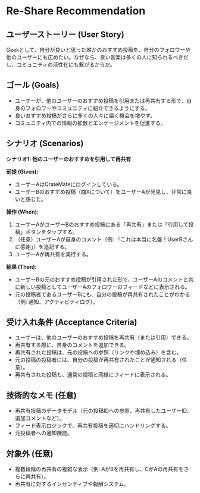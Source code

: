 # Re-Share Recommendation

## ユーザーストーリー (User Story)

Geekとして、自分が良いと思った誰かのおすすめ投稿を、自分のフォロワーや他のユーザーにも広めたい。なぜなら、良い音楽は多くの人に知られるべきだし、コミュニティの活性化にも繋がるからだ。

## ゴール (Goals)

- ユーザーが、他のユーザーのおすすめ投稿を引用または再共有する形で、自身のフォロワーやコミュニティに紹介できるようにする。
- 良いおすすめ投稿がさらに多くの人々に届く機会を増やす。
- コミュニティ内での情報の拡散とエンゲージメントを促進する。

## シナリオ (Scenarios)

**シナリオ1: 他のユーザーのおすすめを引用して再共有**

**前提 (Given):**

- ユーザーAはQrateMateにログインしている。
- ユーザーBのおすすめ投稿（曲Xについて）をユーザーAが発見し、非常に良いと感じた。

**操作 (When):**

1. ユーザーAがユーザーBのおすすめ投稿にある「再共有」または「引用して投稿」ボタンをタップする。
2. （任意）ユーザーAが自身のコメント（例: 「これは本当に名盤！UserBさんに感謝」）を追記する。
3. ユーザーAが再共有を実行する。

**結果 (Then):**

- ユーザーBの元のおすすめ投稿が引用された形で、ユーザーAのコメントと共に新しい投稿としてユーザーAのフォロワーのフィードなどに表示される。
- 元の投稿者であるユーザーBにも、自分の投稿が再共有されたことがわかる（例: 通知、アクティビティログ）。

## 受け入れ条件 (Acceptance Criteria)

- ユーザーは、他のユーザーのおすすめ投稿を再共有（または引用）できる。
- 再共有する際に、自身のコメントを追加できる。
- 再共有された投稿は、元の投稿への参照（リンクや埋め込み）を含む。
- 元の投稿の投稿者には、自分の投稿が再共有されたことが通知される（任意）。
- 再共有された投稿も、通常の投稿と同様にフィードに表示される。

## 技術的なメモ (任意)

- 再共有投稿のデータモデル（元の投稿IDへの参照、再共有したユーザーID、追加コメントなど）。
- フィード表示ロジックで、再共有投稿を適切にハンドリングする。
- 元投稿者への通知機能。

## 対象外 (任意)

- 複数段階の再共有の複雑な表示（例: AがBを再共有し、CがAの再共有をさらに再共有）。
- 再共有に対するインセンティブや報酬システム。

